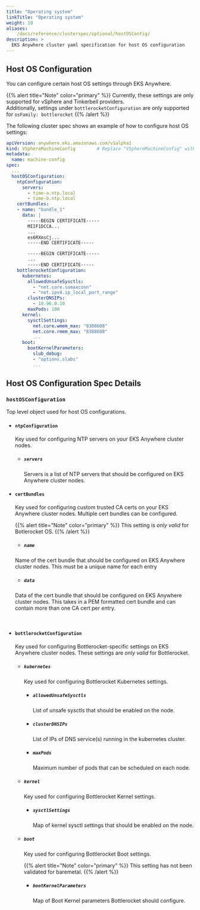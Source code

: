 ```yaml
---
title: "Operating system"
linkTitle: "Operating system"
weight: 10
aliases:
    /docs/reference/clusterspec/optional/hostOSConfig/
description: >
  EKS Anywhere cluster yaml specification for host OS configuration
---
```


## Host OS Configuration
You can configure certain host OS settings through EKS Anywhere.

{{% alert title="Note" color="primary" %}}
Currently, these settings are only supported for vSphere and Tinkerbell providers.<br>
Additionally, settings under `bottlerocketConfiguration` are only supported for `osFamily: bottlerocket`
{{% /alert %}}

The following cluster spec shows an example of how to configure host OS settings:
```yaml
apiVersion: anywhere.eks.amazonaws.com/v1alpha1
kind: VSphereMachineConfig        # Replace "VSphereMachineConfig" with "TinkerbellMachineConfig" for Tinkerbell clusters
metadata:
  name: machine-config
spec:
  ...
  hostOSConfiguration:
    ntpConfiguration:
      servers:
        - time-a.ntp.local
        - time-b.ntp.local
    certBundles:
    - name: "bundle_1"
      data: |
        -----BEGIN CERTIFICATE-----
        MIIF1DCCA...
        ...
        es6RXmsCj...
        -----END CERTIFICATE-----

        -----BEGIN CERTIFICATE-----
        ...
        -----END CERTIFICATE-----
    bottlerocketConfiguration:
      kubernetes:
        allowedUnsafeSysctls:
          - "net.core.somaxconn"
          - "net.ipv4.ip_local_port_range"
        clusterDNSIPs:
          - 10.96.0.10
        maxPods: 100
      kernel:
        sysctlSettings:
          net.core.wmem_max: "8388608"
          net.core.rmem_max: "8388608"
          ...
      boot:
        bootKernelParameters:
          slub_debug:
          - "options,slabs"
          ...
```

## Host OS Configuration Spec Details
### `hostOSConfiguration`
Top level object used for host OS configurations.

  * #### `ntpConfiguration`
    Key used for configuring NTP servers on your EKS Anywhere cluster nodes.

    * ##### `servers`
      Servers is a list of NTP servers that should be configured on EKS Anywhere cluster nodes.
  
  * #### `certBundles`
    Key used for configuring custom trusted CA certs on your EKS Anywhere cluster nodes. Multiple cert bundles can be configured.
      
    {{% alert title="Note" color="primary" %}}
    This setting is _only valid_ for Botlerocket OS.
    {{% /alert %}}

    * ##### `name`
    Name of the cert bundle that should be configured on EKS Anywhere cluster nodes. This must be a unique name for each entry

    * ##### `data`
    Data of the cert bundle that should be configured on EKS Anywhere cluster nodes. This takes in a PEM formatted cert bundle and can contain more than one CA cert per entry.

<br>

  * #### `bottlerocketConfiguration`
    Key used for configuring Bottlerocket-specific settings on EKS Anywhere cluster nodes. These settings are _only valid_ for Bottlerocket.

    * ##### `kubernetes`
      Key used for configuring Bottlerocket Kubernetes settings.

      * ##### `allowedUnsafeSysctls`
        List of unsafe sysctls that should be enabled on the node.

      * ##### `clusterDNSIPs`
        List of IPs of DNS service(s) running in the kubernetes cluster.

      * ##### `maxPods`
        Maximum number of pods that can be scheduled on each node.

    * ##### `kernel`
      Key used for configuring Bottlerocket Kernel settings.
       
      * ##### `sysctlSettings`
        Map of kernel sysctl settings that should be enabled on the node.

    * ##### `boot`
      Key used for configuring Bottlerocket Boot settings.

      {{% alert title="Note" color="primary" %}}
      This setting has not been validated for baremetal.
      {{% /alert %}}

      * ##### `bootKernelParameters`
        Map of Boot Kernel parameters Bottlerocket should configure.
